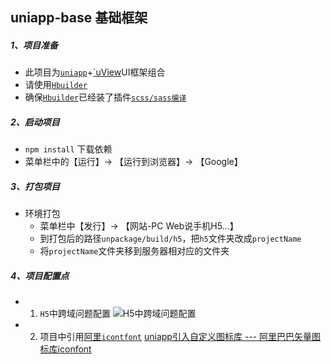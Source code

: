 ## uniapp-base 基础框架
##### 1、项目准备
- 此项目为[`uniapp`](https://uniapp.dcloud.io/)+[`uView](http://uviewui.com/components/install.html)UI框架组合
- 请使用[`Hbuilder`](https://www.dcloud.io/hbuilderx.html) 
- 确保[`Hbuilder`](https://www.dcloud.io/hbuilderx.html)已经装了插件[`scss/sass编译`](https://ask.dcloud.net.cn/article/35683)
##### 2、启动项目
- `npm install` 下载依赖
- 菜单栏中的【运行】-> 【运行到浏览器】-> 【Google】
##### 3、打包项目
- 环境打包
	- 菜单栏中【发行】-> 【网站-PC Web说手机H5...】
	- 到打包后的路径`unpackage/build/h5`，把`h5`文件夹改成`projectName`
	- 将`projectName`文件夹移到服务器相对应的文件夹
##### 4、项目配置点
- 1. `H5`中跨域问题配置
![H5中跨域问题配置](https://img-blog.csdnimg.cn/20210531165937276.png?x-oss-process=image/watermark,type_ZmFuZ3poZW5naGVpdGk,shadow_10,text_aHR0cHM6Ly9ibG9nLmNzZG4ubmV0L3FxXzI5MDg4MDE1,size_16,color_FFFFFF,t_70#pic_center)
- 2. 项目中引用[阿里`icontfont`](https://www.iconfont.cn/home/index)
	[uniapp引入自定义图标库 --- 阿里巴巴矢量图标库iconfont](https://blog.csdn.net/qq_29088015/article/details/111520732)